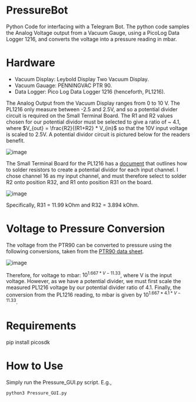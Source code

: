 # PressureBot
Python Code for interfacing with a Telegram Bot. The python code samples the Analog Voltage output from a Vacuum Gauge, using a PicoLog Data Logger 1216, and converts the voltage into a pressure reading in mbar.

# Hardware
- Vacuum Display: Leybold Display Two Vacuum Display.
- Vacuum Gauage: PENNINGVAC PTR 90.
- Data Logger: Pico Log Data Logger 1216 (henceforth, PL1216).

The Analog Output from the Vacuum Display ranges from 0 to 10 V. The PL1216 only measure between -2.5 and 2.5V, and so a potential divider circuit is required on the Small Terminal Board. The R1 and R2 values chosen for our potential dividor must be selected to give a ratio of ~ 4.1, where $V_{out} = \frac{R2}{(R1+R2} * V_{in}$ so that the 10V input voltage is scaled to 2.5V. A potential dividor circuit is pictured below for the readers benefit.

![image](https://github.com/ConanMurg/PressureBot/assets/74504288/812f1dee-ebed-40c2-a448-44c04809f832)

The Small Terminal Board for the PL1216 has a [document](https://www.picotech.com/download/manuals/picolog-1000-series-small-terminal-board-users-guide.pdf) that outlines how to solder resistors to create a potential dividor for each input channel. I chose channel 16 as my input channel, and must therefore select to solder R2 onto position R32, and R1 onto position R31 on the board. 

![image](https://github.com/ConanMurg/PressureBot/assets/74504288/b990f60c-9ab2-4278-a881-ac7e67fb1172)

Specifically, R31 = 11.99 kOhm and R32 = 3.894 kOhm. 

# Voltage to Pressure Conversion
The voltage from the PTR90 can be converted to pressure using the following conversions, taken from the [PTR90 data sheet](https://www.idealvac.com/files/manuals/Leybold-PTR90-Gauge-Specs-Data-Manual.pdf).

![image](https://github.com/ConanMurg/PressureBot/assets/74504288/59513b23-fcd2-4b1b-a370-49653a325c83)

Therefore, for voltage to mbar: $10^{1.667* V-11.33}$, where V is the input voltage. However, as we have a potential divider, we must first scale the measured PL1216 voltage by our potential divider ratio of 4.1. Finally, the conversion from the PL1216 reading, to mbar is given by $10^{1.667* 4.1 * V-11.33}$.

# Requirements
pip install picosdk

# How to Use
Simply run the Pressure_GUI.py script. E.g.,
```
python3 Pressure_GUI.py
```